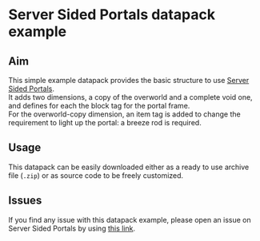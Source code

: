 # Server Sided Portals datapack example

## Aim

This simple example datapack provides the basic structure to use [Server Sided Portals](https://github.com/Crystal-Nest/server-sided-portals).  
It adds two dimensions, a copy of the overworld and a complete void one, and defines for each the block tag for the portal frame.  
For the overworld-copy dimension, an item tag is added to change the requirement to light up the portal: a breeze rod is required.

## Usage

This datapack can be easily downloaded either as a ready to use archive file (`.zip`) or as source code to be freely customized.

## Issues

If you find any issue with this datapack example, please open an issue on Server Sided Portals by using [this link](https://github.com/Crystal-Nest/server-sided-portals/issues/new?assignees=Crystal-Spider&labels=documentation%2Cmedium+priority&projects=&template=documentation_enhancement.yml&title=%5BExample%20Datapack%5D%20...&section=Example%20Datapack).
